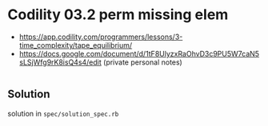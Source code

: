 
# Codility 03.2 perm missing elem

* <https://app.codility.com/programmers/lessons/3-time_complexity/tape_equilibrium/>
* <https://docs.google.com/document/d/1tF8UlyzxRaOhvD3c9PU5W7caN5sLSjWfg9rK8isQ4s4/edit> (private personal notes)


```
```

## Solution

solution in `spec/solution_spec.rb`

```ruby
```

